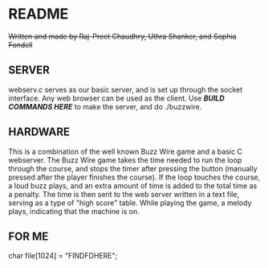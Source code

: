 # README

~~Written and made by Raj-Preet Chaudhry, Uthra Shanker, and Sophia Fondell~~

## SERVER
webserv.c serves as our basic server, and is set up through the socket interface. Any web browser can be used as the client. Use ***BUILD COMMANDS HERE*** to make the server, and do ./buzzwire.

## HARDWARE
This is a combination of the well known Buzz Wire game and a basic C webserver. The Buzz Wire game takes the time needed to run the loop through the course, and stops the timer after pressing the button (manually pressed after the player finishes the course). If the loop touches the course, a loud buzz plays, and an extra amount of time is added to the total time as a penalty. The time is then sent to the web server written in a text file, serving as a type of "high score" table. While playing the game, a melody plays, indicating that the machine is on.

## FOR ME
char file[1024] = "FINDFDHERE";
